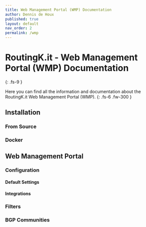 ```yaml
---
title: Web Management Portal (WMP) Documentation
author: Dennis de Houx
published: true
layout: default
nav_order: 2
permalink: /wmp
---
```


# RoutingK.it - Web Management Portal (WMP) Documentation
{: .fs-9 }

Here you can find all the information and documentation about the RoutingK.it Web Management Portal (WMP).
{: .fs-6 .fw-300 }

## Installation

### From Source

### Docker

## Web Management Portal

### Configuration

#### Default Settings

#### Integrations

### Filters

### BGP Communities
